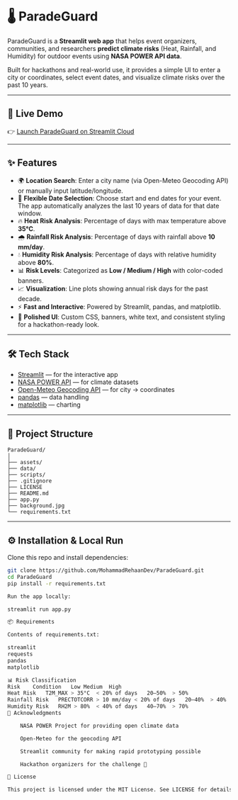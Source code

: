 # 🌡️ ParadeGuard

ParadeGuard is a **Streamlit web app** that helps event organizers, communities, and researchers **predict climate risks** (Heat, Rainfall, and Humidity) for outdoor events using **NASA POWER API data**.

Built for hackathons and real-world use, it provides a simple UI to enter a city or coordinates, select event dates, and visualize climate risks over the past 10 years.

---

## 🚀 Live Demo

👉 [Launch ParadeGuard on Streamlit Cloud](https://paradeguard.streamlit.app)

---

## ✨ Features

- 🌍 **Location Search**: Enter a city name (via Open-Meteo Geocoding API) or manually input latitude/longitude.  
- 📅 **Flexible Date Selection**: Choose start and end dates for your event. The app automatically analyzes the last 10 years of data for that date window.  
- 🔥 **Heat Risk Analysis**: Percentage of days with max temperature above **35°C**.  
- 🌧️ **Rainfall Risk Analysis**: Percentage of days with rainfall above **10 mm/day**.  
- 💧 **Humidity Risk Analysis**: Percentage of days with relative humidity above **80%**.  
- 📊 **Risk Levels**: Categorized as **Low / Medium / High** with color-coded banners.  
- 📈 **Visualization**: Line plots showing annual risk days for the past decade.  
- ⚡ **Fast and Interactive**: Powered by Streamlit, pandas, and matplotlib.  
- 🎨 **Polished UI**: Custom CSS, banners, white text, and consistent styling for a hackathon-ready look.  

---

## 🛠️ Tech Stack

- [Streamlit](https://streamlit.io/) — for the interactive app  
- [NASA POWER API](https://power.larc.nasa.gov/) — for climate datasets  
- [Open-Meteo Geocoding API](https://open-meteo.com/) — for city → coordinates  
- [pandas](https://pandas.pydata.org/) — data handling  
- [matplotlib](https://matplotlib.org/) — charting  

---

## 📂 Project Structure
```
ParadeGuard/
│
├── assets/
├── data/
├── scripts/
├── .gitignore
├── LICENSE
├── README.md
├── app.py
├── background.jpg
└── requirements.txt
```

---

## ⚙️ Installation & Local Run

Clone this repo and install dependencies:

```bash
git clone https://github.com/MohammadRehaanDev/ParadeGuard.git
cd ParadeGuard
pip install -r requirements.txt

Run the app locally:

streamlit run app.py

📦 Requirements

Contents of requirements.txt:

streamlit
requests
pandas
matplotlib

📊 Risk Classification
Risk	Condition	Low	Medium	High
Heat Risk	T2M_MAX > 35°C	< 20% of days	20–50%	> 50%
Rainfall Risk	PRECTOTCORR > 10 mm/day	< 20% of days	20–40%	> 40%
Humidity Risk	RH2M > 80%	< 40% of days	40–70%	> 70%
🙌 Acknowledgments

    NASA POWER Project for providing open climate data

    Open-Meteo for the geocoding API

    Streamlit community for making rapid prototyping possible

    Hackathon organizers for the challenge 🚀

📜 License

This project is licensed under the MIT License. See LICENSE for details.
